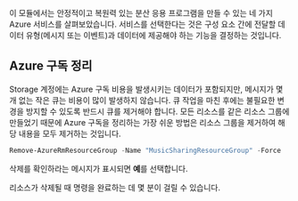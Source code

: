 이 모듈에서는 안정적이고 복원력 있는 분산 응용 프로그램을 만들 수 있는 네 가지 Azure 서비스를 살펴보았습니다. 서비스를 선택한다는 것은 구성 요소 간에 전달할 데이터 유형(메시지 또는 이벤트)과 데이터에 제공해야 하는 기능을 결정하는 것입니다.

## <a name="clean-up-the-azure-subscription"></a>Azure 구독 정리

Storage 계정에는 Azure 구독 비용을 발생시키는 데이터가 포함되지만, 메시지가 몇 개 없는 작은 큐는 비용이 많이 발생하지 않습니다. 큐 작업을 마친 후에는 불필요한 변경을 방지할 수 있도록 반드시 큐를 제거해야 합니다. 모든 리소스를 같은 리소스 그룹에 만들었기 때문에 Azure 구독을 정리하는 가장 쉬운 방법은 리소스 그룹을 제거하여 해당 내용을 모두 제거하는 것입니다.

```powershell
Remove-AzureRmResourceGroup -Name "MusicSharingResourceGroup" -Force
```

삭제를 확인하라는 메시지가 표시되면 **예**를 선택합니다.

리소스가 삭제될 때 명령을 완료하는 데 몇 분이 걸릴 수 있습니다.
